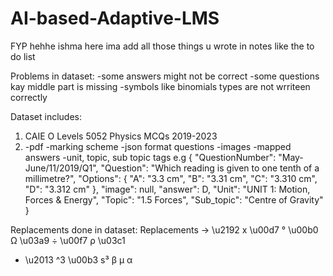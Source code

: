 # AI-based-Adaptive-LMS
FYP
hehhe ishma here
ima add all those things u wrote in notes like the to do list

Problems in dataset:
-some answers might not be correct
-some questions kay middle part is missing
-symbols like binomials types are not wrriteen correctly 

Dataset includes:
1. CAIE O Levels 5052 Physics MCQs 2019-2023
2. 
    -pdf
    -marking scheme
    -json format questions
        -images
        -mapped answers
        -unit, topic, sub topic tags
    e.g
        {
        "QuestionNumber": "May-June/11/2019/Q1",
        "Question": "Which reading is given to one tenth of a millimetre?",
        "Options": {
            "A": "3.3 cm",
            "B": "3.31 cm",
            "C": "3.310 cm",
            "D": "3.312 cm"
        },
        "image": null,
        "answer": D,
        "Unit": "UNIT 1: Motion, Forces & Energy",
        "Topic": "1.5 Forces",
        "Sub_topic": "Centre of Gravity"
    }


Replacements done in dataset:
Replacements
→ \u2192
x \u00d7
°  \u00b0
Ω \u03a9
÷ \u00f7
ρ \u03c1
- \u2013
^3 \u00b3
s³
β
μ
α
